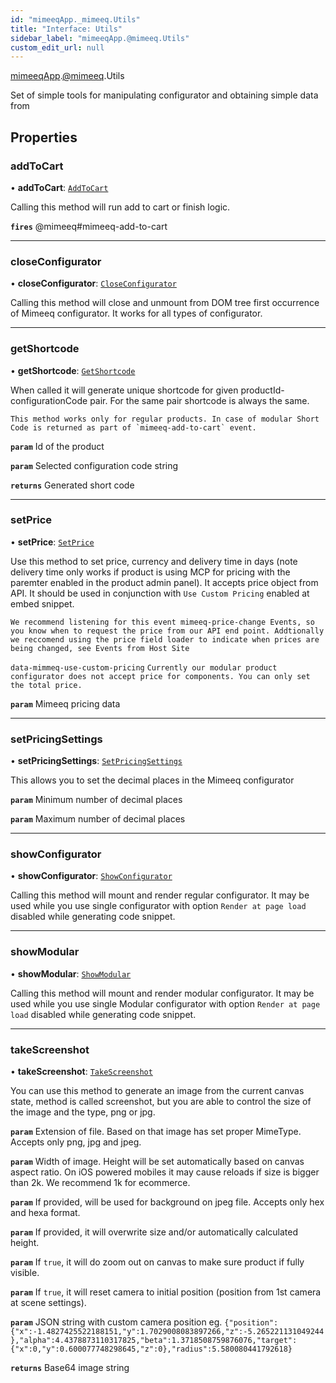 ```yaml
---
id: "mimeeqApp._mimeeq.Utils"
title: "Interface: Utils"
sidebar_label: "mimeeqApp.@mimeeq.Utils"
custom_edit_url: null
---
```


[mimeeqApp](../modules/mimeeqApp.md).[@mimeeq](../namespaces/mimeeqApp._mimeeq.md).Utils

Set of simple tools for manipulating configurator and obtaining simple data from

## Properties

### addToCart

• **addToCart**: [`AddToCart`](../namespaces/mimeeqApp._mimeeq.md#addtocart)

Calling this method will run add to cart or finish logic.

**`fires`** @mimeeq#mimeeq-add-to-cart

___

### closeConfigurator

• **closeConfigurator**: [`CloseConfigurator`](../namespaces/mimeeqApp._mimeeq.md#closeconfigurator)

Calling this method will close and unmount from DOM tree first occurrence of Mimeeq configurator. It works for all types of configurator.

___

### getShortcode

• **getShortcode**: [`GetShortcode`](../namespaces/mimeeqApp._mimeeq.md#getshortcode)

When called it will generate unique shortcode for given productId-configurationCode pair. For the same pair shortcode is always the same.

```
This method works only for regular products. In case of modular Short Code is returned as part of `mimeeq-add-to-cart` event.
```

**`param`** Id of the product

**`param`** Selected configuration code string

**`returns`** Generated short code

___

### setPrice

• **setPrice**: [`SetPrice`](../namespaces/mimeeqApp._mimeeq.md#setprice)

Use this method to set price, currency and delivery time in days (note delivery time only works if product is using MCP for pricing with the paremter enabled in the product admin panel). It accepts price object from API. It should be used in conjunction with `Use Custom Pricing` enabled at embed snippet.
```
We recommend listening for this event mimeeq-price-change Events, so you know when to request the price from our API end point. Addtionally we reccomend using the price field loader to indicate when prices are being changed, see Events from Host Site
```
```data-mimmeq-use-custom-pricing```
```Currently our modular product configurator does not accept price for components. You can only set the total price.```

**`param`** Mimeeq pricing data

___

### setPricingSettings

• **setPricingSettings**: [`SetPricingSettings`](../namespaces/mimeeqApp._mimeeq.md#setpricingsettings)

This allows you to set the decimal places in the Mimeeq configurator

**`param`** Minimum number of decimal places

**`param`** Maximum number of decimal places

___

### showConfigurator

• **showConfigurator**: [`ShowConfigurator`](../namespaces/mimeeqApp._mimeeq.md#showconfigurator)

Calling this method will mount and render regular configurator. It may be used while you use single configurator with option `Render at page load` disabled while generating code snippet.

___

### showModular

• **showModular**: [`ShowModular`](../namespaces/mimeeqApp._mimeeq.md#showmodular)

Calling this method will mount and render modular configurator. It may be used while you use single Modular configurator with option `Render at page load` disabled while generating code snippet.

___

### takeScreenshot

• **takeScreenshot**: [`TakeScreenshot`](../namespaces/mimeeqApp._mimeeq.md#takescreenshot)

You can use this method to generate an image from the current canvas state, method is called screenshot, but you are able to control the size of the image and the type, png or jpg.

**`param`** Extension of file. Based on that image has set proper MimeType. Accepts only png, jpg and jpeg.

**`param`** Width of image. Height will be set automatically based on canvas aspect ratio. On iOS powered mobiles it may cause reloads if size is bigger than 2k. We recommend 1k for ecommerce.

**`param`** If provided, will be used for background on jpeg file. Accepts only hex and hexa format.

**`param`** If provided, it will overwrite size and/or automatically calculated height.

**`param`** If `true`, it will do zoom out on canvas to make sure product if fully visible.

**`param`** If `true`, it will reset camera to initial position (position from 1st camera at scene settings).

**`param`** JSON string with custom camera position eg. `{"position":{"x":-1.4827425522188151,"y":1.7029008083897266,"z":-5.265221131049244},"alpha":4.4378873110317825,"beta":1.3718508759876076,"target":{"x":0,"y":0.600077748298645,"z":0},"radius":5.580080441792618}`

**`returns`** Base64 image string
